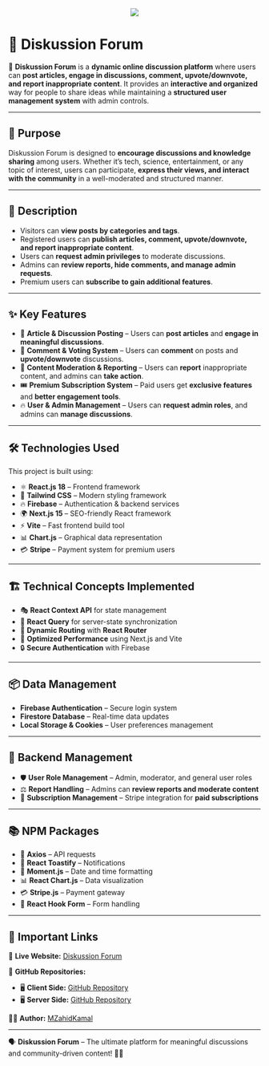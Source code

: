 <div align="center">
  <img src="https://res.cloudinary.com/dxh2iyxjs/image/upload/v1738949514/Diskussion_Forum_ywtwfq.jpg"  />
</div>



# 💬 Diskussion Forum  

📝 **Diskussion Forum** is a **dynamic online discussion platform** where users can **post articles, engage in discussions, comment, upvote/downvote, and report inappropriate content**. It provides an **interactive and organized** way for people to share ideas while maintaining a **structured user management system** with admin controls.  

---

## 🎯 Purpose  

Diskussion Forum is designed to **encourage discussions and knowledge sharing** among users. Whether it’s tech, science, entertainment, or any topic of interest, users can participate, **express their views, and interact with the community** in a well-moderated and structured manner.  

---

## 📝 Description  

- Visitors can **view posts by categories and tags**.  
- Registered users can **publish articles, comment, upvote/downvote, and report inappropriate content**.  
- Users can **request admin privileges** to moderate discussions.  
- Admins can **review reports, hide comments, and manage admin requests**.  
- Premium users can **subscribe to gain additional features**.  

---

## ✨ Key Features  

- 📰 **Article & Discussion Posting** – Users can **post articles** and **engage in meaningful discussions**.  
- 💬 **Comment & Voting System** – Users can **comment** on posts and **upvote/downvote** discussions.  
- 🚨 **Content Moderation & Reporting** – Users can **report** inappropriate content, and admins can **take action**.  
- 🎟️ **Premium Subscription System** – Paid users get **exclusive features** and **better engagement tools**.  
- 🔥 **User & Admin Management** – Users can **request admin roles**, and admins can **manage discussions**.  

---

## 🛠️ Technologies Used  

This project is built using:  

- ⚛ **React.js 18** – Frontend framework  
- 💨 **Tailwind CSS** – Modern styling framework  
- 🔥 **Firebase** – Authentication & backend services  
- 🌍 **Next.js 15** – SEO-friendly React framework  
- ⚡ **Vite** – Fast frontend build tool  
- 📊 **Chart.js** – Graphical data representation  
- 💳 **Stripe** – Payment system for premium users  

---

## 🏗️ Technical Concepts Implemented  

- 🎭 **React Context API** for state management  
- 🔄 **React Query** for server-state synchronization  
- 🔀 **Dynamic Routing** with **React Router**  
- 🚀 **Optimized Performance** using Next.js and Vite  
- 🔒 **Secure Authentication** with Firebase  

---

## 📦 Data Management  

- **Firebase Authentication** – Secure login system  
- **Firestore Database** – Real-time data updates  
- **Local Storage & Cookies** – User preferences management  

---

## 🔧 Backend Management  

- 🛡 **User Role Management** – Admin, moderator, and general user roles  
- ⚖ **Report Handling** – Admins can **review reports and moderate content**  
- 🔑 **Subscription Management** – Stripe integration for **paid subscriptions**  

---

## 📚 NPM Packages  

- 📡 **Axios** – API requests  
- 🔔 **React Toastify** – Notifications  
- 📆 **Moment.js** – Date and time formatting  
- 📊 **React Chart.js** – Data visualization  
- 💳 **Stripe.js** – Payment gateway  
- 🔄 **React Hook Form** – Form handling  

---

## 🔗 Important Links  

🔗 **Live Website:** [Diskussion Forum](https://diskussion-forum-phb10-m12a12.netlify.app)  

📂 **GitHub Repositories:**  
- 🖥 **Client Side:** [GitHub Repository](https://github.com/MZahidKamal/Diskussion-Forum---Client-Side)  
- 🖥 **Server Side:** [GitHub Repository](https://github.com/MZahidKamal/Diskussion-Forum---Server-Side)  

👨‍💻 **Author:** [MZahidKamal](https://github.com/MZahidKamal)  

---

🗣️ **Diskussion Forum** – The ultimate platform for meaningful discussions and community-driven content! 🚀🔥

